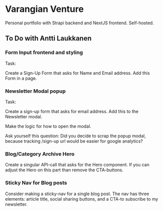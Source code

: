 # Varangian Venture

Personal portfolio with Strapi backend and NextJS frontend. Self-hosted.

## To Do with Antti Laukkanen

### Form Input frontend and styling

Task:

Create a Sign-Up Form that asks for Name and Email address. Add this Form in a page.

### Newsletter Modal popup

Task:

Create a sign-up form that asks for email address. Add this to the Newsletter modal.

Make the logic for how to open the modal.

Ask yourself this question: Did you decide to scrap the popup modal, because tracking /sign-up url would be easier for google analytics?

### Blog/Category Archive Hero

Create a singular API-call that asks for the Hero component. If you can adjust the Hero on this part than remove the CTA-buttons.

### Sticky Nav for Blog posts

Consider making a sticky-nav for a single blog post. The nav has three elements: article title, social sharing buttons, and a CTA-to subscribe to my newsletter.